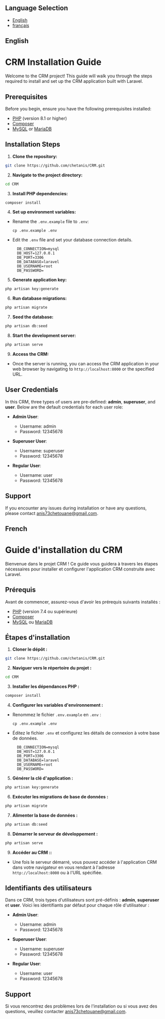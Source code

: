 ## Language Selection

- [English](#english)
- [français](#french)

## English

# CRM Installation Guide

Welcome to the CRM project! This guide will walk you through the steps required to install and set up the CRM application built with Laravel.

## Prerequisites

Before you begin, ensure you have the following prerequisites installed:

- [PHP](https://www.php.net/) (version 8.1 or higher)
- [Composer](https://getcomposer.org/)
- [MySQL](https://www.mysql.com/) or [MariaDB](https://mariadb.org/)

## Installation Steps

1. **Clone the repository:**
```bash
git clone https://github.com/chetanis/CRM.git
```

2. **Navigate to the project directory:**

```bash
cd CRM
```

3. **Install PHP dependencies:**

```bash
composer install
```


4. **Set up environment variables:**
- Rename the `.env.example` file to `.env`:
  ```
  cp .env.example .env
  ```
- Edit the `.env` file and set your database connection details.
  ```
    DB_CONNECTION=mysql
    DB_HOST=127.0.0.1
    DB_PORT=3306
    DB_DATABASE=laravel
    DB_USERNAME=root
    DB_PASSWORD=
  ```

5. **Generate application key:**

```bash
php artisan key:generate
```

6. **Run database migrations:**

```bash
php artisan migrate
```


7. **Seed the database:**

```bash
php artisan db:seed
```

8. **Start the development server:**

```bash
php artisan serve
```


9. **Access the CRM:**
- Once the server is running, you can access the CRM application in your web browser by navigating to `http://localhost:8000` or the specified URL.

## User Credentials

In this CRM, three types of users are pre-defined: **admin**, **superuser**, and **user**. Below are the default credentials for each user role:

- **Admin User**:
  - Username: admin
  - Password: 12345678

- **Superuser User**:
  - Username: superuser
  - Password: 12345678

- **Regular User**:
  - Username: user
  - Password: 12345678

## Support

If you encounter any issues during installation or have any questions, please contact [anis73chetouane@gmail.com](anis73chetouane@gmail.com).

## French

# Guide d'installation du CRM

Bienvenue dans le projet CRM ! Ce guide vous guidera à travers les étapes nécessaires pour installer et configurer l'application CRM construite avec Laravel.

## Prérequis

Avant de commencer, assurez-vous d'avoir les prérequis suivants installés :

- [PHP](https://www.php.net/) (version 7.4 ou supérieure)
- [Composer](https://getcomposer.org/)
- [MySQL](https://www.mysql.com/) ou [MariaDB](https://mariadb.org/)

## Étapes d'installation

1. **Cloner le dépôt :**
```bash
git clone https://github.com/chetanis/CRM.git
```

2. **Naviguer vers le répertoire du projet :**

```bash
cd CRM
```

3. **Installer les dépendances PHP :**

```bash
composer install
```


4. **Configurer les variables d'environnement :**
- Renommez le fichier `.env.example` en `.env` :
  ```
  cp .env.example .env
  ```
- Éditez le fichier `.env` et configurez les détails de connexion à votre base de données.
  ```
    DB_CONNECTION=mysql
    DB_HOST=127.0.0.1
    DB_PORT=3306
    DB_DATABASE=laravel
    DB_USERNAME=root
    DB_PASSWORD=
  ```

5. **Générer la clé d'application :**

```bash
php artisan key:generate
```

6. **Exécuter les migrations de base de données :**

```bash
php artisan migrate
```


7. **Alimenter la base de données :**

```bash
php artisan db:seed
```

8. **Démarrer le serveur de développement :**

```bash
php artisan serve
```


9. **Accéder au CRM ::**
- Une fois le serveur démarré, vous pouvez accéder à l'application CRM dans votre navigateur en vous rendant à l'adresse `http://localhost:8000` ou à l'URL spécifiée.

## Identifiants des utilisateurs

Dans ce CRM, trois types d'utilisateurs sont pré-définis : **admin**, **superuser** et **user**. Voici les identifiants par défaut pour chaque rôle d'utilisateur :

- **Admin User**:
  - Username: admin
  - Password: 12345678

- **Superuser User**:
  - Username: superuser
  - Password: 12345678

- **Regular User**:
  - Username: user
  - Password: 12345678

## Support

Si vous rencontrez des problèmes lors de l'installation ou si vous avez des questions, veuillez contacter [anis73chetouane@gmail.com](anis73chetouane@gmail.com).
